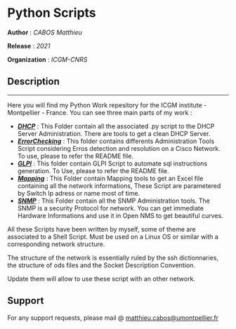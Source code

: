# Python Scripts

**Author**  : *CABOS Matthieu*

**Release** : *2021*

**Organization** : *ICGM-CNRS*

## Description
______________________________________________________________________________________________________

Here you will find my Python Work repesitory for the ICGM institute - Montpellier - France.
You can see three main parts of my work :

  * **[*DHCP*](https://github.com/matthieucabos/Python-Scripts/tree/master/ICGM-CNRS/DHCP)** : This Folder contain all the associated .py script to the DHCP Server Administration. There are tools to get a clean DHCP Server.
 * **[*ErrorChecking*](https://github.com/matthieucabos/Python-Scripts/tree/master/ICGM-CNRS/ErrorChecking)** : This folder contains differents Administration Tools Script considering Erros detection and resolution on a Cisco Network. To use, please to refer the README file.
 * **[*GLPI*](https://github.com/matthieucabos/Python-Scripts/tree/master/ICGM-CNRS/GLPI)** : This folder contain GLPI Script to automate sql instructions generation. To Use, please to refer the README file.
 * **[*Mapping*](https://github.com/matthieucabos/Python-Scripts/tree/master/ICGM-CNRS/Mapping)** : This Folder contain Mapping tools to get an Excel file containing all the network informations, These Script are parametered by Switch Ip adress or name most of time.
  * **[*SNMP*](https://github.com/matthieucabos/Python-Scripts/tree/master/ICGM-CNRS/SNMP)** : This Folder contain all the SNMP Administration tools. The SNMP is a security Protocol for network. You can get immediate Hardware Informations and use it in Open NMS to get beautiful curves.

All these Scripts have been written by myself, some of theme are associated to a Shell Script. Must be used on a Linux OS or similar with a corresponding network structure.

The structure of the network is essentially ruled by the ssh dictionnaries, the structure of ods files and the Socket Description Convention. 

Update them will allow to use these script with an other network.

## Support

For any support requests, please mail @ matthieu.cabos@umontpellier.fr
